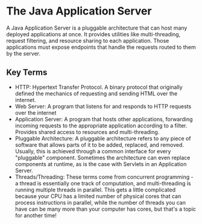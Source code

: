 # The Java Application Server

A Java Application Server is a pluggable architecture that can host many deployed applications at once. It provides utilities like multi-threading, 
request filtering, and resource sharing to each application. Those applications must expose endpoints that handle the requests routed to them by the server.

## Key Terms
* HTTP: Hypertext Transfer Protocol. A binary protocol that originally defined the mechanics of requesting and sending HTML over the internet.
* Web Server: A program that listens for and responds to HTTP requests over the internet
* Application Server: A program that hosts other applications, forwarding incoming requests to the appropriate application according to a filter. Provides shared access to resources and multi-threading.
* Pluggable Architecture: A pluggable architecture refers to any piece of software that allows parts of it to be added, replaced, and removed. Usually, this is achieved through a common interface for every "pluggable" component. Sometimes the architecture can even replace components at runtime, as is the case with Servlets in an Application Server.
* Threads/Threading: These terms come from concurrent programming - a thread is essentially one track of computation, and multi-threading is running multiple threads in parallel. This gets a little complicated because your CPU has a limited number of physical cores that can process instructions in parallel, while the number of threads you can have can be many more than your computer has cores, but that's a topic for another time!
